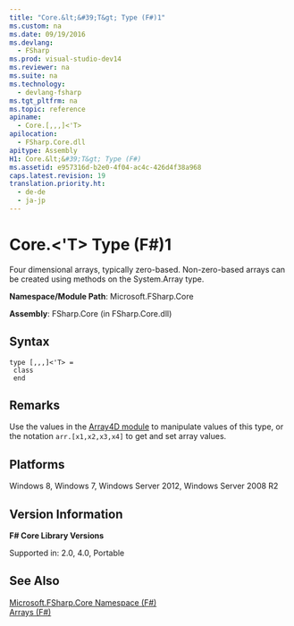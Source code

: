 ```yaml
---
title: "Core.&lt;&#39;T&gt; Type (F#)1"
ms.custom: na
ms.date: 09/19/2016
ms.devlang: 
  - FSharp
ms.prod: visual-studio-dev14
ms.reviewer: na
ms.suite: na
ms.technology: 
  - devlang-fsharp
ms.tgt_pltfrm: na
ms.topic: reference
apiname: 
  - Core.[,,,]<'T>
apilocation: 
  - FSharp.Core.dll
apitype: Assembly
H1: Core.&lt;&#39;T&gt; Type (F#)
ms.assetid: e957316d-b2e0-4f04-ac4c-426d4f38a968
caps.latest.revision: 19
translation.priority.ht: 
  - de-de
  - ja-jp
---
```

# Core.&lt;&#39;T&gt; Type (F#)1
Four dimensional arrays, typically zero-based. Non-zero-based arrays can be created using methods on the System.Array type.  
  
 **Namespace/Module Path**: Microsoft.FSharp.Core  
  
 **Assembly**: FSharp.Core (in FSharp.Core.dll)  
  
## Syntax  
  
```  
type [,,,]<'T> =  
 class  
 end  
```  
  
## Remarks  
 Use the values in the [Array4D module](../vs140/Collections.Array4D-Module--F#-.md) to manipulate values of this type, or the notation `arr.[x1,x2,x3,x4]` to get and set array values.  
  
## Platforms  
 Windows 8, Windows 7, Windows Server 2012, Windows Server 2008 R2  
  
## Version Information  
 **F# Core Library Versions**  
  
 Supported in: 2.0, 4.0, Portable  
  
## See Also  
 [Microsoft.FSharp.Core Namespace (F#)](../Topic/Microsoft.FSharp.Core%20Namespace%20\(F%23\).md)   
 [Arrays (F#)](../Topic/Arrays%20\(F%23\).md)